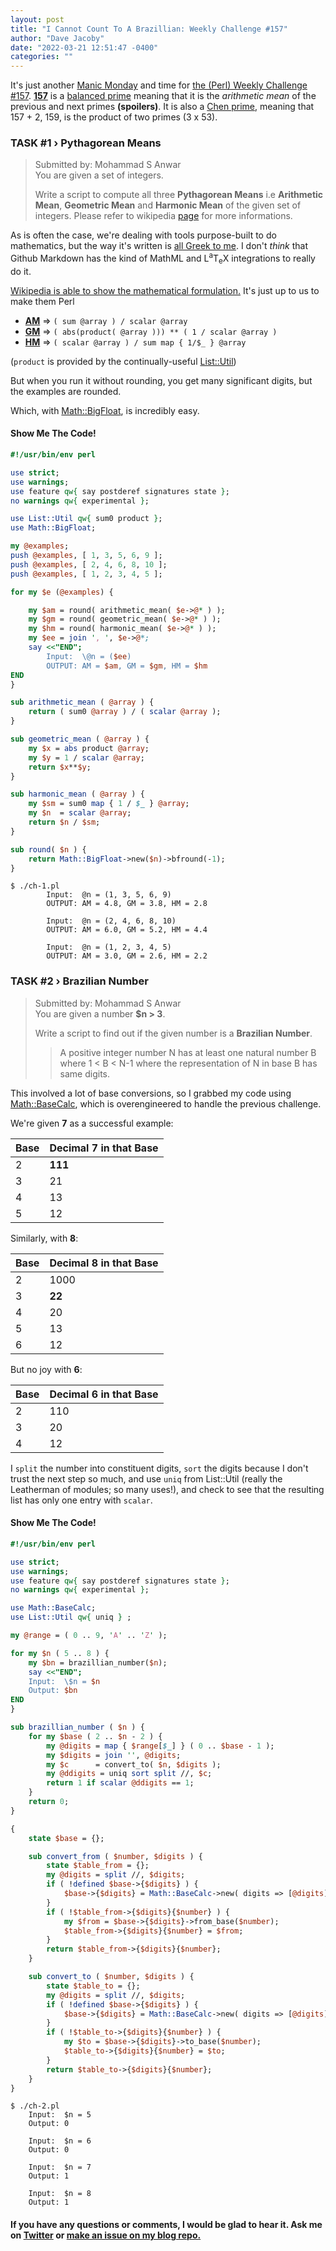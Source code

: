 ```yaml
---
layout: post
title: "I Cannot Count To A Brazillian: Weekly Challenge #157"
author: "Dave Jacoby"
date: "2022-03-21 12:51:47 -0400"
categories: ""
---
```


It's just another [Manic Monday](https://open.spotify.com/track/00vYs0qZA40Z8AAaN7xmMO) and time for [the (Perl) Weekly Challenge #157](https://theweeklychallenge.org/blog/perl-weekly-challenge-157/). [**157**](<https://en.wikipedia.org/wiki/157_(number)>) is a [balanced prime](https://en.wikipedia.org/wiki/Balanced_prime) meaning that it is the _arithmetic mean_ of the previous and next primes **(spoilers)**. It is also a [Chen prime](https://en.wikipedia.org/wiki/Chen_prime), meaning that 157 + 2, 159, is the product of two primes (3 x 53).

### TASK #1 › Pythagorean Means

> Submitted by: Mohammad S Anwar  
> You are given a set of integers.
>
> Write a script to compute all three **Pythagorean Means** i.e **Arithmetic Mean**, **Geometric Mean** and **Harmonic Mean** of the given set of integers. Please refer to wikipedia [page](https://en.wikipedia.org/wiki/Pythagorean_means) for more informations.

As is often the case, we're dealing with tools purpose-built to do mathematics, but the way it's written is [all Greek to me](https://en.wikipedia.org/wiki/Greek_to_me). I don't _think_ that Github Markdown has the kind of MathML and L<sup>a</sup>T<sub>e</sub>X integrations to really do it.

[Wikipedia is able to show the mathematical formulation.](https://en.wikipedia.org/wiki/Pythagorean_means) It's just up to us to make them Perl

- [**AM**](https://en.wikipedia.org/wiki/Aritmetic_mean) => `( sum @array ) / scalar @array`
- [**GM**](https://en.wikipedia.org/wiki/Geometric_mean) => `( abs(product( @array ))) ** ( 1 / scalar @array )`
- [**HM**](https://en.wikipedia.org/wiki/Harmonic_mean) => `( scalar @array ) / sum map { 1/$_ } @array`

(`product` is provided by the continually-useful [List::Util](https://metacpan.org/pod/List::Util))

But when you run it without rounding, you get many significant digits, but the examples are rounded.

Which, with [Math::BigFloat](https://metacpan.org/pod/Math::BigFloat), is incredibly easy.

#### Show Me The Code!

```perl
#!/usr/bin/env perl

use strict;
use warnings;
use feature qw{ say postderef signatures state };
no warnings qw{ experimental };

use List::Util qw{ sum0 product };
use Math::BigFloat;

my @examples;
push @examples, [ 1, 3, 5, 6, 9 ];
push @examples, [ 2, 4, 6, 8, 10 ];
push @examples, [ 1, 2, 3, 4, 5 ];

for my $e (@examples) {

    my $am = round( arithmetic_mean( $e->@* ) );
    my $gm = round( geometric_mean( $e->@* ) );
    my $hm = round( harmonic_mean( $e->@* ) );
    my $ee = join ', ', $e->@*;
    say <<"END";
        Input:  \@n = ($ee)
        OUTPUT: AM = $am, GM = $gm, HM = $hm
END
}

sub arithmetic_mean ( @array ) {
    return ( sum0 @array ) / ( scalar @array );
}

sub geometric_mean ( @array ) {
    my $x = abs product @array;
    my $y = 1 / scalar @array;
    return $x**$y;
}

sub harmonic_mean ( @array ) {
    my $sm = sum0 map { 1 / $_ } @array;
    my $n  = scalar @array;
    return $n / $sm;
}

sub round( $n ) {
    return Math::BigFloat->new($n)->bfround(-1);
}
```

```text
$ ./ch-1.pl
        Input:  @n = (1, 3, 5, 6, 9)
        OUTPUT: AM = 4.8, GM = 3.8, HM = 2.8

        Input:  @n = (2, 4, 6, 8, 10)
        OUTPUT: AM = 6.0, GM = 5.2, HM = 4.4

        Input:  @n = (1, 2, 3, 4, 5)
        OUTPUT: AM = 3.0, GM = 2.6, HM = 2.2
```

### TASK #2 › Brazilian Number

> Submitted by: Mohammad S Anwar  
> You are given a number **$n > 3**.
>
> Write a script to find out if the given number is a **Brazilian Number**.
>
> > A positive integer number N has at least one natural number B where 1 < B < N-1 where the representation of N in base B has same digits.

This involved a lot of base conversions, so I grabbed my code using [Math::BaseCalc](https://metacpan.org/pod/Math::BaseCalc), which is overengineered to handle the previous challenge.

We're given **7** as a successful example:

| Base | Decimal 7 in that Base |
| ---- | ---------------------- |
| 2    | **111**                |
| 3    | 21                     |
| 4    | 13                     |
| 5    | 12                     |

Similarly, with **8**:

| Base | Decimal 8 in that Base |
| ---- | ---------------------- |
| 2    | 1000                   |
| 3    | **22**                 |
| 4    | 20                     |
| 5    | 13                     |
| 6    | 12                     |

But no joy with **6**:

| Base | Decimal 6 in that Base |
| ---- | ---------------------- |
| 2    | 110                    |
| 3    | 20                     |
| 4    | 12                     |

I `split` the number into constituent digits, `sort` the digits because I don't trust the next step so much, and use `uniq` from List::Util (really the Leatherman of modules; so many uses!), and check to see that the resulting list has only one entry with `scalar`.

#### Show Me The Code!

```perl
#!/usr/bin/env perl

use strict;
use warnings;
use feature qw{ say postderef signatures state };
no warnings qw{ experimental };

use Math::BaseCalc;
use List::Util qw{ uniq } ;

my @range = ( 0 .. 9, 'A' .. 'Z' );

for my $n ( 5 .. 8 ) {
    my $bn = brazillian_number($n);
    say <<"END";
    Input:  \$n = $n
    Output: $bn
END
}

sub brazillian_number ( $n ) {
    for my $base ( 2 .. $n - 2 ) {
        my @digits = map { $range[$_] } ( 0 .. $base - 1 );
        my $digits = join '', @digits;
        my $c      = convert_to( $n, $digits );
        my @ddigits = uniq sort split //, $c;
        return 1 if scalar @ddigits == 1;
    }
    return 0;
}

{
    state $base = {};

    sub convert_from ( $number, $digits ) {
        state $table_from = {};
        my @digits = split //, $digits;
        if ( !defined $base->{$digits} ) {
            $base->{$digits} = Math::BaseCalc->new( digits => [@digits] );
        }
        if ( !$table_from->{$digits}{$number} ) {
            my $from = $base->{$digits}->from_base($number);
            $table_from->{$digits}{$number} = $from;
        }
        return $table_from->{$digits}{$number};
    }

    sub convert_to ( $number, $digits ) {
        state $table_to = {};
        my @digits = split //, $digits;
        if ( !defined $base->{$digits} ) {
            $base->{$digits} = Math::BaseCalc->new( digits => [@digits] );
        }
        if ( !$table_to->{$digits}{$number} ) {
            my $to = $base->{$digits}->to_base($number);
            $table_to->{$digits}{$number} = $to;
        }
        return $table_to->{$digits}{$number};
    }
}
```

```text
$ ./ch-2.pl
    Input:  $n = 5
    Output: 0

    Input:  $n = 6
    Output: 0

    Input:  $n = 7
    Output: 1

    Input:  $n = 8
    Output: 1
```

#### If you have any questions or comments, I would be glad to hear it. Ask me on [Twitter](https://twitter.com/jacobydave) or [make an issue on my blog repo.](https://github.com/jacoby/jacoby.github.io)
